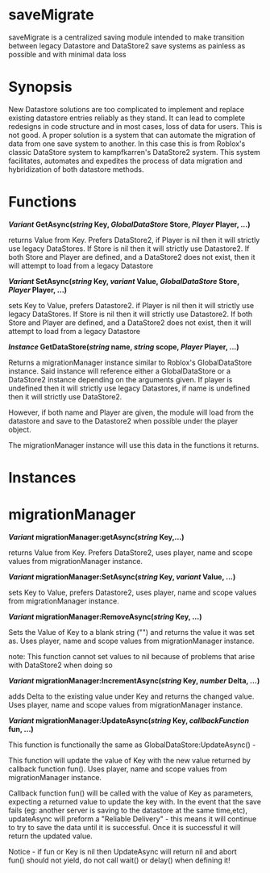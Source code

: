 # saveMigrate
saveMigrate is a centralized saving module intended to make transition between legacy Datastore and DataStore2 save systems as painless as possible and with minimal data loss

# Synopsis
New Datastore solutions are too complicated to implement and replace existing datastore entries reliably as they stand. It can lead to complete redesigns in code structure and in most cases, loss of data for users. This is not good. A proper solution is a system that can automate the migration of data from one save system to another. In this case this is from Roblox's classic DataStore system to kampfkarren's DataStore2 system. This system facilitates, automates and expedites the process of data migration and hybridization of both datastore methods.

# Functions


***Variant* GetAsync(*string* Key, *GlobalDataStore* Store,  *Player* Player, ...)**

  returns Value from Key. Prefers DataStore2, if Player is nil then it will strictly use legacy DataStores. If Store is nil then it will strictly use Datastore2. If both Store and Player are defined, and a DataStore2 does not exist, then it will attempt to load from a legacy Datastore

***Variant* SetAsync(*string* Key, *variant* Value, *GlobalDataStore* Store,  *Player* Player, ...)**
  
  sets Key to Value, prefers Datastore2. if Player is nil then it will strictly use legacy DataStores. If Store is nil then it will strictly use Datastore2. If both Store and Player are defined, and a DataStore2 does not exist, then it will attempt to load from a legacy Datastore

***Instance* GetDataStore(*string* name, *string* scope, *Player* Player, ...)**
  
  Returns a migrationManager instance similar to Roblox's GlobalDataStore instance. Said instance will reference either a GlobalDataStore or a DataStore2 instance depending on the arguments given. If player is undefined then it will strictly use legacy Datastores, if name is undefined then it will strictly use DataStore2. 

However, if both name and Player are given, the module will load from the datastore and save to the Datastore2 when possible under the player object. 

The migrationManager instance will use this data in the functions it returns.





# Instances


# migrationManager

***Variant* migrationManager:getAsync(*string* Key,...)**
  
  returns Value from Key. Prefers DataStore2, uses player, name and scope values from migrationManager instance. 


***Variant* migrationManager:SetAsync(*string* Key, *variant* Value, ...)**
  
  sets Key to Value, prefers Datastore2, uses player, name and scope values from migrationManager instance. 

***Variant* migrationManager:RemoveAsync(*string* Key,  ...)**
  
  Sets the Value of Key to a blank string ("") and returns the value it was set as.  Uses player, name and scope values from migrationManager instance. 


  note: This function cannot set values to nil because of problems that arise with DataStore2 when doing so


***Variant* migrationManager:IncrementAsync(*string* Key, *number* Delta, ...)**
  
  adds Delta to the existing value under Key and returns the changed value. Uses player, name and scope values from migrationManager instance. 



***Variant* migrationManager:UpdateAsync(*string* Key, *callbackFunction* fun, ...)**
  
  This function is functionally the same as GlobalDataStore:UpdateAsync() -

This function will update the value of Key with the new value returned by callback function fun().
Uses player, name and scope values from migrationManager instance. 

Callback function fun() will be called with the value of Key as parameters, expecting a returned value to update the key with.
In the event that the save fails (eg: another server is saving to the datastore at the same time,etc), updateAsync will preform a "Reliable Delivery" - this means it will continue to try to
save the data until it is successful. Once it is successful it will return the updated value.

Notice -
if fun or Key is nil then UpdateAsync will return nil and abort  
fun() should not yield, do not call wait() or delay() when defining it!








